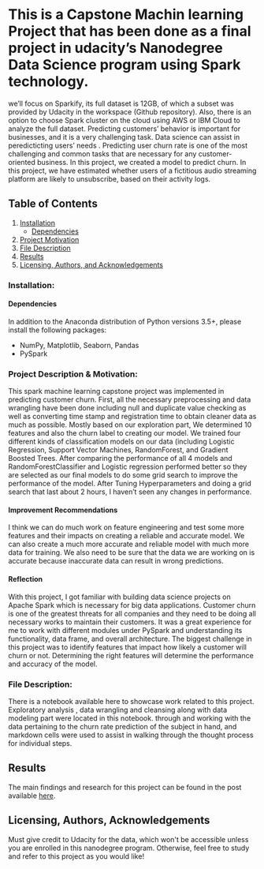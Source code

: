 # This is a Capstone Machin learning Project that has been done as a final project in udacity’s Nanodegree Data Science program using Spark technology.

 we’ll focus on Sparkify, its full dataset is 12GB, of which a subset was provided by Udacity in the workspace (Github repository). Also, there is an option to choose Spark cluster on the cloud using AWS or IBM Cloud to analyze the full dataset.
Predicting customers’ behavior is important for businesses, and it is a very challenging task. Data science can assist in peredicticting users’ needs . Predicting user churn rate is one of the most challenging and common tasks that are necessary for any customer-oriented business. In this project, we created a model to predict churn.
In this project, we have estimated whether users of a fictitious audio streaming platform are likely to unsubscribe, based on their activity logs.

## Table of Contents

1. [Installation](#installation)
	* [Dependencies](#dependencies)
2. [Project Motivation](#motivation)
3. [File Description](#files)
4. [Results](#results)
5. [Licensing, Authors, and Acknowledgements](#licensing)

### Installation: <a name="installation"></a>
#### Dependencies <a name="dependencies"></a>
In addition to the Anaconda distribution of Python versions 3.5+, please install the following packages: 
* NumPy, Matplotlib, Seaborn, Pandas 
* PySpark

### Project Description & Motivation: <a name="motivation"></a>
This spark machine learning capstone project was implemented in predicting customer churn. First, all the necessary preprocessing and data wrangling have been done including null and duplicate value checking as well as converting time stamp and registration time to obtain cleaner data as much as possible. Mostly based on our exploration part, We determined 10 features and also the churn label to creating our model. We trained four different kinds of classification models on our data (including Logistic Regression, Support Vector Machines, RandomForest, and Gradient Boosted Trees. After comparing the performance of all 4 models and RandomForestClassifier and Logistic regression performed better so they are selected as our final models to do some grid search to improve the performance of the model. After Tuning Hyperparameters and doing a grid search that last about 2 hours, I haven’t seen any changes in performance.
#### Improvement Recommendations
I think we can do much work on feature engineering and test some more features and their impacts on creating a reliable and accurate model. We can also create a much more accurate and reliable model with much more data for training. We also need to be sure that the data we are working on is accurate because inaccurate data can result in wrong predictions.
#### Reflection
With this project, I got familiar with building data science projects on Apache Spark which is necessary for big data applications. Customer churn is one of the greatest threats for all companies and they need to be doing all necessary works to maintain their customers. It was a great experience for me to work with different modules under PySpark and understanding its functionality, data frame, and overall architecture. The biggest challenge in this project was to identify features that impact how likely a customer will churn or not. Determining the right features will determine the performance and accuracy of the model.

### File Description: <a name="files"></a>
There is a notebook available here to showcase work related to this project. Exploratory analysis , data wrangling and cleansing along with data modeling part were located in this notebook. through and working with the data pertaining to the churn rate prediction of the subject in hand, and markdown cells were used to assist in walking through the thought process for individual steps.  

## Results<a name="results"></a>
The main findings and research for this project can be found in the post available [here](https://iranmehrazadeh.medium.com/sparkify-the-big-data-capstone-project-f9c4c819d8be).

## Licensing, Authors, Acknowledgements<a name="licensing"></a>
Must give credit to Udacity for the data, which won't be accessible unless you are enrolled in this nanodegree program.  Otherwise, feel free to study and refer to this project as you would like! 